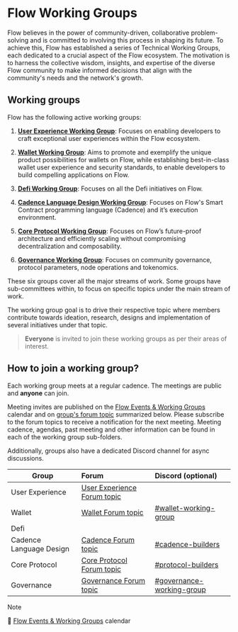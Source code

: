 # Flow Working Groups

Flow believes in the power of community-driven, collaborative problem-solving and is committed to involving this process in shaping its future.
To achieve this, Flow has established a series of Technical Working Groups, each dedicated to a crucial aspect of the Flow ecosystem.
The motivation is to harness the collective wisdom, insights, and expertise of the diverse Flow community to make informed decisions that align with the community's needs and the network's growth.

## Working groups

Flow has the following active working groups:

1. **[User Experience Working Group](./user_experience_working_group)**: Focuses on enabling developers to craft exceptional user experiences within the Flow ecosystem.


2. **[Wallet Working Group](./wallet_working_group)**: Aims to promote and exemplify the unique product possibilities for wallets on Flow, while establishing best-in-class wallet user experience and security standards, to enable developers to build compelling applications on Flow.


3. **[Defi Working Group](./defi_working_group)**: Focuses on all the Defi initiatives on Flow.


4. **[Cadence Language Design Working Group](./cadence_language_design_working_group)**: Focuses on Flow's Smart Contract programming language (Cadence) and it’s execution environment.


5. **[Core Protocol Working Group](./core_protocol_working_group)**: Focuses on Flow’s future-proof architecture and efficiently scaling without compromising decentralization and composability.


6. **[Governance Working Group](./governance_working_group)**: Focuses on community governance, protocol parameters, node operations and tokenomics.


These six groups cover all the major streams of work. Some groups have sub-committees within, to focus on specific topics under the main stream of work.

The working group goal is to drive their respective topic where members contribute towards ideation, research, designs and implementation of several initiatives under that topic.

> **Everyone** is invited to join these working groups as per their areas of interest. 

## How to join a working group?

Each working group meets at a regular cadence. The meetings are public and **anyone** can join.

Meeting invites are published on the [Flow Events & Working Groups](https://bit.ly/flow-events-calendar) calendar and on [group's forum topic](https://forum.flow.com/c/governance/flow-working-groups/40) summarized below. Please subscribe to the forum topics to receive a notification for the next meeting.
Meeting cadence, agendas, past meeting and other information can be found in each of the working group sub-folders.

Additionally, groups also have a dedicated Discord channel for async discussions.

| Group                   | Forum                                                                                                                                                                                 | Discord (optional)                                                                               |
|-------------------------|:--------------------------------------------------------------------------------------------------------------------------------------------------------------------------------------|:-------------------------------------------------------------------------------------------------|
| User Experience         | [User Experience Forum topic](https://forum.flow.com/t/user-experience-working-group/5496)
| Wallet                  | [Wallet Forum topic](https://forum.flow.com/t/flow-wallet-working-group/5577)                                                                                                         | [#wallet-working-group](https://discord.com/channels/613813861610684416/1197612609864728616)     |
| Defi                    |                                                                                                                                                                                       |                                                                                                  |
| Cadence Language Design | [Cadence Forum topic](https://forum.flow.com/t/cadence-language-design-working-group/5437)                                                                                            | [#cadence-builders](https://discord.com/channels/613813861610684416/1108479699732152503)         |
| Core Protocol           | [Core Protocol Forum topic](https://forum.flow.com/t/core-protocol-working-group-cp-wg/5578)                                                                                          | [#protocol-builders](https://discord.com/channels/613813861610684416/1108968095982293002)        |
| Governance              | [Governance Forum topic](https://forum.flow.com/t/governance-working-group-gwg/5403)                                                                                                  | [#governance-working-group](https://discord.com/channels/613813861610684416/1179919909648601118) |                                                                                        |                                                                                                  |



> [!NOTE]
> 📆 [Flow Events & Working Groups](https://bit.ly/flow-events-calendar) calendar
>

